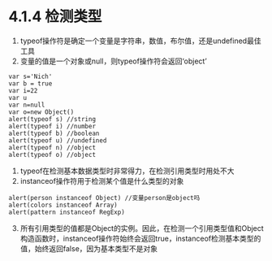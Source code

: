 # 4.1.4 检测类型 

1. typeof操作符是确定一个变量是字符串，数值，布尔值，还是undefined最佳工具
2. 变量的值是一个对象或null，则typeof操作符会返回‘object’

```
var s='Nich'
var b = true
var i=22
var u
var n=null
var o=new Object()
alert(typeof s) //string
alert(typeof i) //number
alert(typeof b) //boolean
alert(typeof u) //undefined
alert(typeof n) //object
alert(typeof o) //object
```

1. typeof在检测基本数据类型时非常得力，在检测引用类型时用处不大
2. instanceof操作符用于检测某个值是什么类型的对象
```
alert(person instanceof Object) //变量person是object吗
alert(colors instanceof Array)
alert(pattern instanceof RegExp)
```
3. 所有引用类型的值都是Object的实例。因此，在检测一个引用类型值和Object构造函数时，instanceof操作符始终会返回true，instanceof检测基本类型的值，始终返回false，因为基本类型不是对象